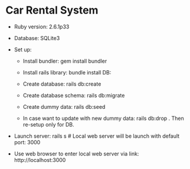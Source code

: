 # Car Rental System

* Ruby version: 2.6.1p33

* Database: SQLite3

* Set up:
  - Install bundler:        gem install bundler
  - Install rails library:  bundle install
  DB:
  - Create database:        rails db:create
  - Create database schema: rails db:migrate
  - Create dummy data:      rails db:seed
  
  - In case want to update with new dummy data: rails db:drop . Then re-setup only for DB.

* Launch server: rails s # Local web server will be launch with default port: 3000

* Use web browser to enter local web server via link: http://localhost:3000
